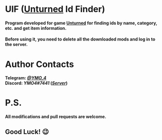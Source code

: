 ﻿﻿<h1>UIF (<a href="https://store.steampowered.com/app/304930/Unturned/">Unturned</a> Id Finder)</h1>
<h4>Program developed for game <a href="https://store.steampowered.com/app/304930/Unturned/">Unturned</a> for finding ids by name, category, etc. and get item information.</h4>
<h4>Before using it, you need to delete all the downloaded mods and log in to the server.<h4>

<h1>Author Contacts</h1>
<h4>
Telegram: <i><a href="https://t.me/YMO_4">@YMO_4</a></i>
<br>
Discord: <i>YMO4#7441</i> (<i><a href="https://discord.gg/VhpM2ex">Server</a></i>)
</h4>

<h1>P.S.</h1>
<h4>All modifications and pull requests are welcome.</h4>
<h2><b>Good Luck! 😉</b></h2>